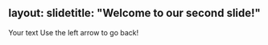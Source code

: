 layout​: ​slide​
​title​: ​"​Welcome to our second slide!​"​
---
​Your text​
​Use the left arrow to go back!
